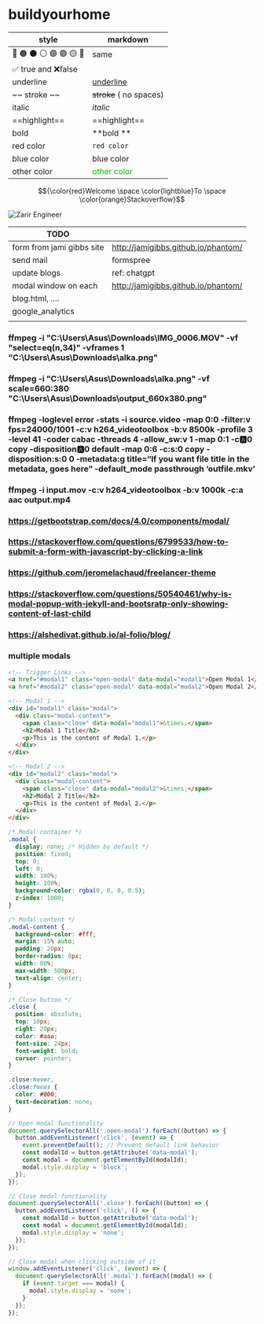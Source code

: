 # buildyourhome

| style                   | markdown                                     |
|-------------------------|----------------------------------------------|
| 🔴 🟠 ⚫ ⚪ 🟣 🟢 🟡 🔵 	 | same                                         |
| ✅ true and ❌false       |                                              |
| underline 	             | <u>underline</u>                             |
| ~~ stroke ~~ 	          | ~~stroke~~ ( no spaces)                      |
| italic                  | 	         *italic*                           |
| ==highlight== 	         | ==highlight==                                |
| bold 	                  | **bold **                                    |
| red color 	             | `red color`                                  |
| blue color 	           | <a>blue color</a>                            |
| other color 	          | <font color=#0fb503>other color</font>       |


$${\color{red}Welcome \space \color{lightblue}To \space \color{orange}Stackoverflow}$$

![Zarir Engineer](https://zarirengineer.github.io/buildyourhome/assets/images/zarir.png)

| TODO                      |                                     |
|---------------------------|-------------------------------------|
| form from jami gibbs site | http://jamigibbs.github.io/phantom/ |
| send mail                 | formspree                           |
| update blogs              | ref: chatgpt                        |
| modal window on each      | http://jamigibbs.github.io/phantom/ |
| blog.html, ....           |                                     |
| google_analytics          |                                     |
|                           |                                     |

### ffmpeg -i "C:\Users\Asus\Downloads\IMG_0006.MOV" -vf "select=eq(n\,34)" -vframes 1 "C:\Users\Asus\Downloads\alka.png"

### ffmpeg -i "C:\Users\Asus\Downloads\alka.png" -vf scale=660:380 "C:\Users\Asus\Downloads\output_660x380.png"

### ffmpeg -loglevel error -stats -i source.video -map 0:0 -filter:v fps\=24000/1001 -c:v h264_videotoolbox -b:v 8500k -profile 3 -level 41 -coder cabac -threads 4 -allow_sw:v 1 -map 0:1 -c:a:0 copy -disposition:a:0 default -map 0:6 -c:s:0 copy -disposition:s:0 0 -metadata:g title\=“If you want file title in the metadata, goes here” -default_mode passthrough ‘outfile.mkv’

### ffmpeg -i input.mov -c:v h264_videotoolbox -b:v 1000k -c:a aac output.mp4

### https://getbootstrap.com/docs/4.0/components/modal/

### https://stackoverflow.com/questions/6799533/how-to-submit-a-form-with-javascript-by-clicking-a-link

### https://github.com/jeromelachaud/freelancer-theme

### https://stackoverflow.com/questions/50540461/why-is-modal-popup-with-jekyll-and-bootsratp-only-showing-content-of-last-child

### https://alshedivat.github.io/al-folio/blog/


### multiple modals
```html
<!-- Trigger Links -->
<a href="#modal1" class="open-modal" data-modal="modal1">Open Modal 1</a>
<a href="#modal2" class="open-modal" data-modal="modal2">Open Modal 2</a>

<!-- Modal 1 -->
<div id="modal1" class="modal">
  <div class="modal-content">
    <span class="close" data-modal="modal1">&times;</span>
    <h2>Modal 1 Title</h2>
    <p>This is the content of Modal 1.</p>
  </div>
</div>

<!-- Modal 2 -->
<div id="modal2" class="modal">
  <div class="modal-content">
    <span class="close" data-modal="modal2">&times;</span>
    <h2>Modal 2 Title</h2>
    <p>This is the content of Modal 2.</p>
  </div>
</div>
```


```css
/* Modal container */
.modal {
  display: none; /* Hidden by default */
  position: fixed; 
  top: 0;
  left: 0;
  width: 100%;
  height: 100%;
  background-color: rgba(0, 0, 0, 0.5); 
  z-index: 1000; 
}

/* Modal content */
.modal-content {
  background-color: #fff;
  margin: 15% auto;
  padding: 20px;
  border-radius: 8px;
  width: 80%;
  max-width: 500px;
  text-align: center;
}

/* Close button */
.close {
  position: absolute;
  top: 10px;
  right: 20px;
  color: #aaa;
  font-size: 24px;
  font-weight: bold;
  cursor: pointer;
}

.close:hover,
.close:focus {
  color: #000;
  text-decoration: none;
}
```

```javascript
// Open modal functionality
document.querySelectorAll('.open-modal').forEach((button) => {
  button.addEventListener('click', (event) => {
    event.preventDefault(); // Prevent default link behavior
    const modalId = button.getAttribute('data-modal');
    const modal = document.getElementById(modalId);
    modal.style.display = 'block';
  });
});

// Close modal functionality
document.querySelectorAll('.close').forEach((button) => {
  button.addEventListener('click', () => {
    const modalId = button.getAttribute('data-modal');
    const modal = document.getElementById(modalId);
    modal.style.display = 'none';
  });
});

// Close modal when clicking outside of it
window.addEventListener('click', (event) => {
  document.querySelectorAll('.modal').forEach((modal) => {
    if (event.target === modal) {
      modal.style.display = 'none';
    }
  });
});
```

